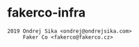 # fakerco-infra

    2019 Ondrej Sika <ondrej@ondrejsika.com>
         Faker Co <fakerco@fakerco.cz>
